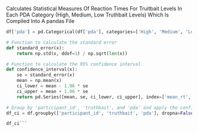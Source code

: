 Calculates Statistical Measures Of Reaction Times For Truitbait Levels In Each PDA Category (High, Medium, Low Truthbait Levels) Which Is Compiled Into A pandas File





```python
df['pda'] = pd.Categorical(df['pda'], categories=['High', 'Medium', 'Low'], ordered=True)

# Function to calculate the standard error
def standard_error(x):
    return np.std(x, ddof=1) / np.sqrt(len(x))

# Function to calculate the 95% confidence interval
def confidence_interval(x):
    se = standard_error(x)
    mean = np.mean(x)
    ci_lower = mean - 1.96 * se
    ci_upper = mean + 1.96 * se
    return pd.Series([mean, se, ci_lower, ci_upper], index=['mean_rt', 'stnd_err', 'ci_lower', 'ci_upper'])

# Group by 'participant_id', 'truthbait', and 'pda' and apply the confidence_interval function
df_ci = df.groupby(['participant_id', 'truthbait', 'pda'], dropna=False, observed=False)['rt'].apply(confidence_interval).unstack()

df_ci```
